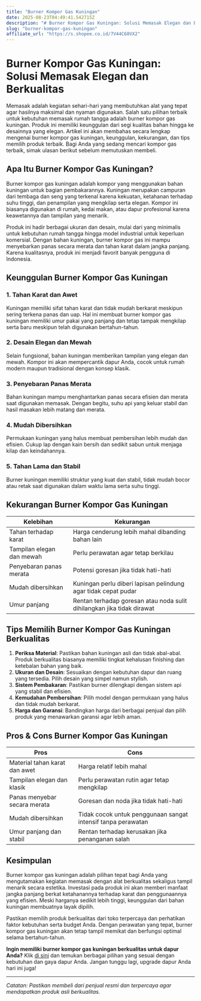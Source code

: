 ```yaml
---
title: "Burner Kompor Gas Kuningan"
date: 2025-08-23T04:49:41.542715Z
description: "# Burner Kompor Gas Kuningan: Solusi Memasak Elegan dan Berkualitas..."
slug: "burner-kompor-gas-kuningan"
affiliate_url: "https://s.shopee.co.id/7V44C68VX2"
---
```

# Burner Kompor Gas Kuningan: Solusi Memasak Elegan dan Berkualitas

Memasak adalah kegiatan sehari-hari yang membutuhkan alat yang tepat agar hasilnya maksimal dan nyaman digunakan. Salah satu pilihan terbaik untuk kebutuhan memasak rumah tangga adalah burner kompor gas kuningan. Produk ini memiliki keunggulan dari segi kualitas bahan hingga ke desainnya yang elegan. Artikel ini akan membahas secara lengkap mengenai burner kompor gas kuningan, keunggulan, kekurangan, dan tips memilih produk terbaik. Bagi Anda yang sedang mencari kompor gas terbaik, simak ulasan berikut sebelum memutuskan membeli.

## Apa Itu Burner Kompor Gas Kuningan?

Burner kompor gas kuningan adalah kompor yang menggunakan bahan kuningan untuk bagian pembakarannya. Kuningan merupakan campuran dari tembaga dan seng yang terkenal karena kekuatan, ketahanan terhadap suhu tinggi, dan penampilan yang mengkilap serta elegan. Kompor ini biasanya digunakan di rumah, kedai makan, atau dapur profesional karena keawetannya dan tampilan yang menarik.

Produk ini hadir berbagai ukuran dan desain, mulai dari yang minimalis untuk kebutuhan rumah tangga hingga model industrial untuk keperluan komersial. Dengan bahan kuningan, burner kompor gas ini mampu menyebarkan panas secara merata dan tahan karat dalam jangka panjang. Karena kualitasnya, produk ini menjadi favorit banyak pengguna di Indonesia.

## Keunggulan Burner Kompor Gas Kuningan

### 1. Tahan Karat dan Awet

Kuningan memiliki sifat tahan karat dan tidak mudah berkarat meskipun sering terkena panas dan uap. Hal ini membuat burner kompor gas kuningan memiliki umur pakai yang panjang dan tetap tampak mengkilap serta baru meskipun telah digunakan bertahun-tahun.

### 2. Desain Elegan dan Mewah

Selain fungsional, bahan kuningan memberikan tampilan yang elegan dan mewah. Kompor ini akan mempercantik dapur Anda, cocok untuk rumah modern maupun tradisional dengan konsep klasik.

### 3. Penyebaran Panas Merata

Bahan kuningan mampu menghantarkan panas secara efisien dan merata saat digunakan memasak. Dengan begitu, suhu api yang keluar stabil dan hasil masakan lebih matang dan merata.

### 4. Mudah Dibersihkan

Permukaan kuningan yang halus membuat pembersihan lebih mudah dan efisien. Cukup lap dengan kain bersih dan sedikit sabun untuk menjaga kilap dan keindahannya.

### 5. Tahan Lama dan Stabil

Burner kuningan memiliki struktur yang kuat dan stabil, tidak mudah bocor atau retak saat digunakan dalam waktu lama serta suhu tinggi.

## Kekurangan Burner Kompor Gas Kuningan

| Kelebihan | Kekurangan |
|----------------------------|--------------------------------------------------|
| Tahan terhadap karat | Harga cenderung lebih mahal dibanding bahan lain |
| Tampilan elegan dan mewah | Perlu perawatan agar tetap berkilau |
| Penyebaran panas merata | Potensi goresan jika tidak hati-hati |
| Mudah dibersihkan | Kuningan perlu diberi lapisan pelindung agar tidak cepat pudar |
| Umur panjang | Rentan terhadap goresan atau noda sulit dihilangkan jika tidak dirawat |

## Tips Memilih Burner Kompor Gas Kuningan Berkualitas

1. **Periksa Material**: Pastikan bahan kuningan asli dan tidak abal-abal. Produk berkualitas biasanya memiliki tingkat kehalusan finishing dan ketebalan bahan yang baik.
2. **Ukuran dan Desain**: Sesuaikan dengan kebutuhan dapur dan ruang yang tersedia. Pilih desain yang simpel namun stylish.
3. **Sistem Pembakaran**: Pastikan burner dilengkapi dengan sistem api yang stabil dan efisien.
4. **Kemudahan Pembersihan**: Pilih model dengan permukaan yang halus dan tidak mudah berkarat.
5. **Harga dan Garansi**: Bandingkan harga dari berbagai penjual dan pilih produk yang menawarkan garansi agar lebih aman.

## Pros & Cons Burner Kompor Gas Kuningan

| **Pros** | **Cons** |
|----------------------------|--------------------------------------------------|
| Material tahan karat dan awet | Harga relatif lebih mahal |
| Tampilan elegan dan klasik | Perlu perawatan rutin agar tetap mengkilap |
| Panas menyebar secara merata | Goresan dan noda jika tidak hati-hati |
| Mudah dibersihkan | Tidak cocok untuk penggunaan sangat intensif tanpa perawatan |
| Umur panjang dan stabil | Rentan terhadap kerusakan jika penanganan salah |

## Kesimpulan

Burner kompor gas kuningan adalah pilihan tepat bagi Anda yang mengutamakan kegiatan memasak dengan alat berkualitas sekaligus tampil menarik secara estetika. Investasi pada produk ini akan memberi manfaat jangka panjang berkat ketahanannya terhadap karat dan penggunaannya yang efisien. Meski harganya sedikit lebih tinggi, keunggulan dari bahan kuningan membuatnya layak dipilih.

Pastikan memilih produk berkualitas dari toko terpercaya dan perhatikan faktor kebutuhan serta budget Anda. Dengan perawatan yang tepat, burner kompor gas kuningan akan tetap tampil memikat dan berfungsi optimal selama bertahun-tahun.

**Ingin memiliki burner kompor gas kuningan berkualitas untuk dapur Anda?** Klik [di sini](https://s.shopee.co.id/7V44C68VX2) dan temukan berbagai pilihan yang sesuai dengan kebutuhan dan gaya dapur Anda. Jangan tunggu lagi, upgrade dapur Anda hari ini juga!

---

*Catatan: Pastikan membeli dari penjual resmi dan terpercaya agar mendapatkan produk asli berkualitas.*